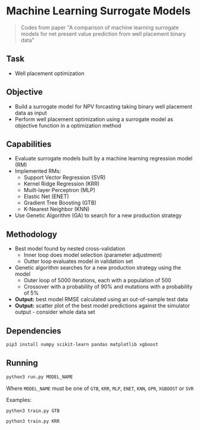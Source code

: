 # Machine Learning Surrogate Models
> Codes from paper "A comparison of machine learning surrogate models for net present value prediction from well placement binary data"

## Task
- Well placement optimization

## Objective 
- Build a surrogate model for NPV forcasting taking binary well placement data as input
- Perform well placement optimization using a surrogate model as objective function in a optimization method

## Capabilities
- Evaluate surrogate models built by a machine learning regression model (RM)
- Implemented RMs:
  - Support Vector Regression (SVR)
  - Kernel Ridge Regression (KRR)
  - Muilt-layer Perceptron (MLP)
  - Elastic Net (ENET)
  - Gradient Tree Boosting (GTB)
  - K-Nearest Neighbor (KNN)
- Use Genetic Algorithm (GA) to search for a new production strategy

## Methodology
- Best model found by nested cross-validation
  - Inner loop does model selection (parameter adjustment)
  - Outter loop evaluates model in validation set
- Genetic algorithm searches for a new production strategy using the model
  - Outer loop of 5000 iterations, each with a population of 500
  - Crossover with a probability of 90% and mutations with a probability of 5%
- **Output:** best model RMSE calculated using an out-of-sample test data
- **Output:** scatter plot of the best model predictions against the simulator output - consider whole data set

## Dependencies

```bash
pip3 install numpy scikit-learn pandas matplotlib xgboost
```

## Running

```bash
python3 run.py MODEL_NAME
```

Where `MODEL_NAME` must be one of `GTB`, `KRR`, `MLP`, `ENET`, `KNN`, `GPR`, `XGBOOST` or `SVR`

Examples:
```bash
python3 train.py GTB
```

```bash
python3 train.py KRR
```


